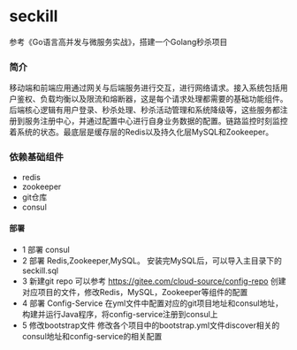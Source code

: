 # seckill
参考《Go语言高并发与微服务实战》，搭建一个Golang秒杀项目

### 简介
移动端和前端应用通过网关与后端服务进行交互，进行网络请求。接入系统包括用户鉴权、负载均衡以及限流和熔断器，这是每个请求处理都需要的基础功能组件。后端核心逻辑有用户登录、秒杀处理、秒杀活动管理和系统降级等，这些服务都注册到服务注册中心，并通过配置中心进行自身业务数据的配置。链路监控时刻监控着系统的状态。最底层是缓存层的Redis以及持久化层MySQL和Zookeeper。

### 依赖基础组件
- redis
- zookeeper
- git仓库
- consul

#### 部署
- 1 部署 consul
- 2 部署 Redis,Zookeeper,MySQL。
  安装完MySQL后，可以导入主目录下的seckill.sql
- 3 新建git repo
  可以参考 https://gitee.com/cloud-source/config-repo 创建对应项目的文件，修改Redis，MySQL，Zookeeper等组件的配置
- 4 部署 Config-Service
  在yml文件中配置对应的git项目地址和consul地址，构建并运行Java程序，将config-service注册到consul上
- 5 修改bootstrap文件
  修改各个项目中的bootstrap.yml文件discover相关的consul地址和config-service的相关配置
